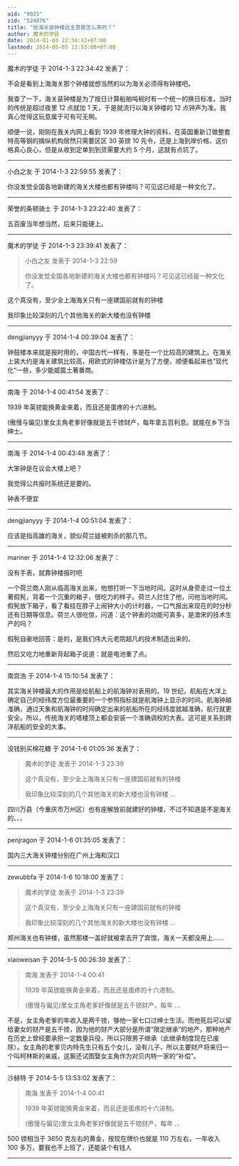 ```yaml
---
aid: "9025"
zid: "524876"
title: "给海关装钟楼这主意是怎么来的？"
author: 魔术的学徒
date: 2014-01-03 22:34:42+07:00
lastmod: 2014-05-05 13:53:00+07:00
---
```


魔术的学徒 于 2014-1-3 22:34:42 发表了：

不会是看到上海海关那个钟楼就想当然的以为海关必须得有钟楼吧。

我查了一下，海关装钟楼是为了按日计算船舶吨税时有一个统一的换日标准，当时的传统是超过夜里 12 点就加 1 天，于是就流行以海关钟楼的 12 点钟声为准。我真心觉得这玩意属于可有可无啊。

顺便一说，刚刚在我关内网上看到 1939 年修理大钟的资料，在英国重新订做整套特高等钢的擒纵机构居然只需要区区 30 英镑 10 先令，还是上海到岸价格，这价格真心良心，但是从收到定单到到货需要大约 5 个月，这就有点坑了。

---

小白之友 于 2014-1-3 22:59:55 发表了：

你没发觉全国各地新建的海关大楼也都有钟楼吗？可见这已经是一种文化了。

---

荣誉的条顿骑士 于 2014-1-3 23:22:40 发表了：

五百废当年想当然，后来只能硬上。

---

魔术的学徒 于 2014-1-3 23:39:41 发表了：

> 小白之友 发表于 2014-1-3 22:59
>
> 你没发觉全国各地新建的海关大楼也都有钟楼吗？可见这已经是一种文化了。

这个真没有，至少全上海海关只有一座建国前就有的钟楼

我印象比较深刻的几个其他海关的新大楼也没有钟楼

---

dengjianyyy 于 2014-1-4 00:39:04 发表了：

钟鼓楼本来就是报时用的，中国古代一样有，多是在一个比较高的建筑上。在海关上装大约是海关建筑比较高，用欧式的钟楼估计是为了方便，顺便看起来也”现代化“一些，多少能威震土著番商。

---

南海 于 2014-1-4 00:41:54 发表了：

1939 年英镑能换黄金来着，而且还是蛋疼的十六进制。

(傲慢与偏见)里女主角老爹好像就是五千镑财产，每年拿五百利息。就能在乡下当绅士。

---

南海 于 2014-1-4 00:43:48 发表了：

大笨钟是在议会大楼上吧？

我觉得公共报时系统还是要的。

钟表不便宜

---

dengjianyyy 于 2014-1-4 00:51:04 发表了：

应该是指高雄的海关，貌似荷兰娃被刺杀的那几节。

---

mariner 于 2014-1-4 12:32:06 发表了：

没有手表，就靠钟楼报时吧

一个荷兰商人刚从临高海关出来，他想打听一下当地时间。这时从身旁走过一位土著假髡，背着一个沉重的箱子，很吃力的样子。荷兰人拦住了他，问他当地时间。假髡放下箱子，看了看挂在脖子上闹钟大小的计时器，一口气报出来现在的时分秒还有日期等信息。荷兰人很吃惊，问道：这个钟表的功能可真多，是澳宋的技术生产的吗？

假髡自豪地回答：是的，是我们伟大元老院超凡的技术制造出来的。

然后又吃力地重新背起箱子说道：就是电池重了点。

---

南宫浩 于 2014-1-4 15:10:54 发表了：

其实海关钟楼最大的作用是给航船上的航海钟对表用的。19 世纪，航船在大洋上确定自己的经纬度方位最重要的一个参照指标就是航海钟上显示的时间。航海钟越准确，通过天象和航海钟的时间确定出来的航船所在的经纬度就越准确，航行就更安全。所以，传统海关的塔楼顶上都会安装一个准确调校的大表。这可是关系到跨洋航船的安全的大事。

---

没钱别买棉花糖 于 2014-1-6 01:05:36 发表了：

> 魔术的学徒 发表于 2014-1-3 23:39
>
> 这个真没有，至少全上海海关只有一座建国前就有的钟楼
>
> 我印象比较深刻的几个其他海关的新大楼也没有钟楼 ...

四川万县（今重庆市万州区）也有座解放前就建好的钟楼，不过不知道是不是海关的、、、

---

penjragon 于 2014-1-6 01:35:05 发表了：

国内三大海关钟楼分别在广州上海和汉口

---

zewubbfa 于 2014-1-6 10:18:00 发表了：

> 魔术的学徒 发表于 2014-1-3 23:39
>
> 这个真没有，至少全上海海关只有一座建国前就有的钟楼
>
> 我印象比较深刻的几个其他海关的新大楼也没有钟楼 ...

郑州海关也有钟楼，虽然那楼一盖好就被拿去开了宾馆，海关一天都没用上……

---

xiaoweisan 于 2014-5-5 00:26:39 发表了：

> 南海 发表于 2014-1-4 00:41
>
> 1939 年英镑能换黄金来着，而且还是蛋疼的十六进制。
>
> (傲慢与偏见)里女主角老爹好像就是五千镑财产，每年 ...

不是，女主角老爹的年收入是两千镑，够他一家七口过绅士生活。而他死后可以留给妻女的财产是五千镑，因为他的财产大部分是所谓“限定继承”的地产，那种地产在历史上曾经要承担一定数量兵役，所以只限男子继承（此继承制度现在已废除）。女主角的老爹贝内特先生只有五个女儿，没有儿子，所以主要财产将来归一个叫柯林斯的亲戚，这厮还试图娶女主角作为对贝内特一家的“补偿”。

---

沙赫特 于 2014-5-5 13:53:02 发表了：

> 南海 发表于 2014-1-4 00:41
>
> 1939 年英镑能换黄金来着，而且还是蛋疼的十六进制。
>
> (傲慢与偏见)里女主角老爹好像就是五千镑财产，每年 ...

500 镑相当于 3650 克左右的黄金，按现在牌价也就是 110 万左右，一年收入 100 多万，要我也不上班了，还能装个有钱人

---
